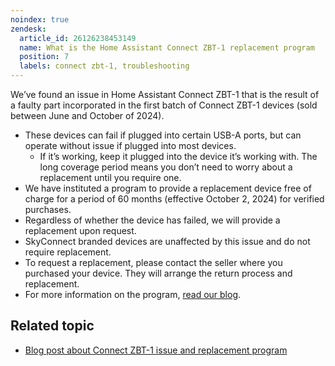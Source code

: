 ```yaml
---
noindex: true
zendesk:
  article_id: 26126238453149
  name: What is the Home Assistant Connect ZBT-1 replacement program
  position: 7
  labels: connect zbt-1, troubleshooting
---
```


We’ve found an issue in Home Assistant Connect&nbsp;ZBT-1 that is the result of a faulty part incorporated in the first batch of Connect&nbsp;ZBT-1 devices (sold between June and October of 2024).

- These devices can fail if plugged into certain USB-A ports, but can operate without issue if plugged into most devices.
  - If it’s working, keep it plugged into the device it’s working with. The long coverage period means you don’t need to worry about a replacement until you require one.
- We have instituted a program to provide a replacement device free of charge for a period of 60 months (effective October 2, 2024) for verified purchases.
- Regardless of whether the device has failed, we will provide a replacement upon request.
- SkyConnect branded devices are unaffected by this issue and do not require replacement.
- To request a replacement, please contact the seller where you purchased your device. They will arrange the return process and replacement.
- For more information on the program, [read our blog](https://www.home-assistant.io/blog/2024/10/02/connect-zbt1-issue-and-replacement/).

## Related topic

- [Blog post about Connect ZBT-1 issue and replacement program](https://www.home-assistant.io/blog/2024/10/02/connect-zbt1-issue-and-replacement/)
